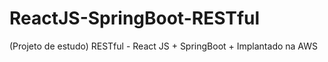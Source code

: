 # ReactJS-SpringBoot-RESTful
(Projeto de estudo) RESTful  - React JS + SpringBoot + Implantado na AWS
